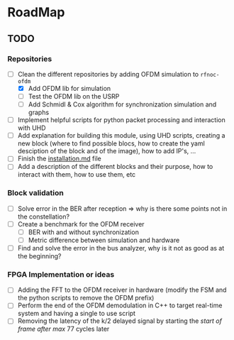 # RoadMap

## TODO

### Repositories

- [ ] Clean the different repositories by adding OFDM simulation to `rfnoc-ofdm`
  - [x] Add OFDM lib for simulation
  - [ ] Test the OFDM lib on the USRP
  - [ ] Add Schmidl & Cox algorithm for synchronization simulation and graphs
- [ ] Implement helpful scripts for python packet processing and interaction with UHD
- [ ] Add explanation for building this module, using UHD scripts, creating a new block (where to find possible blocs, how to create the yaml desciption of the block and of the image), how to add IP's, ...
- [ ] Finish the [installation.md](INSTALLATION.md) file
- [ ] Add a description of the different blocks and their purpose, how to interact with them, how to use them, etc

### Block validation

- [ ] Solve error in the BER after reception => why is there some points not in the constellation?
- [ ] Create a benchmark for the OFDM receiver
  - [ ] BER with and without synchronization
  - [ ] Metric difference between simulation and hardware
- [ ] Find and solve the error in the bus analyzer, why is it not as good as at the beginning?

### FPGA Implementation or ideas

- [ ] Adding the FFT to the OFDM receiver in hardware (modify the FSM and the python scripts to remove the OFDM prefix)
- [ ] Perform the end of the OFDM demodulation in C++ to target real-time system and having a single to use script
- [ ] Removing the latency of the k/2 delayed signal by starting the *start of frame after max* 77 cycles later
